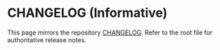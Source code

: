 # CHANGELOG (Informative)

This page mirrors the repository [CHANGELOG](../CHANGELOG.md). Refer to the root file for authoritative release notes.

